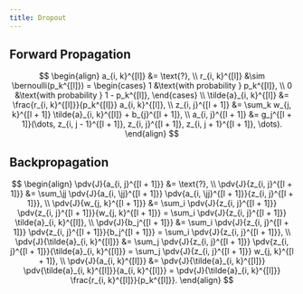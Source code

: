 ```yaml
---
title: Dropout
---
```


## Forward Propagation

$$
\begin{align}
a_{i, k}^{[l]} &= \text{?}, \\
r_{i, k}^{[l]} &\sim \bernoulli(p_k^{[l]}) =
\begin{cases}
1 &\text{with probability } p_k^{[l]}, \\
0 &\text{with probability } 1 - p_k^{[l]},
\end{cases} \\
\tilde{a}_{i, k}^{[l]} &= \frac{r_{i, k}^{[l]}}{p_k^{[l]}} a_{i, k}^{[l]}, \\
z_{i, j}^{[l + 1]} &= \sum_k w_{j, k}^{[l + 1]} \tilde{a}_{i, k}^{[l]} + b_{j}^{[l + 1]}, \\
a_{i, j}^{[l + 1]} &= g_j^{[l + 1]}(\dots, z_{i, j - 1}^{[l + 1]}, z_{i, j}^{[l + 1]}, z_{i, j + 1}^{[l + 1]}, \dots).
\end{align}
$$

## Backpropagation

$$
\begin{align}
\pdv{J}{a_{i, j}^{[l + 1]}} &= \text{?}, \\
\pdv{J}{z_{i, j}^{[l + 1]}} &= \sum_\jj \pdv{J}{a_{i, \jj}^{[l + 1]}} \pdv{a_{i, \jj}^{[l + 1]}}{z_{i, j}^{[l + 1]}}, \\
\pdv{J}{w_{j, k}^{[l + 1]}} &= \sum_i \pdv{J}{z_{i, j}^{[l + 1]}} \pdv{z_{i, j}^{[l + 1]}}{w_{j, k}^{[l + 1]}} = \sum_i \pdv{J}{z_{i, j}^{[l + 1]}} \tilde{a}_{i, k}^{[l]}, \\
\pdv{J}{b_j^{[l + 1]}} &= \sum_i \pdv{J}{z_{i, j}^{[l + 1]}} \pdv{z_{i, j}^{[l + 1]}}{b_j^{[l + 1]}} = \sum_i \pdv{J}{z_{i, j}^{[l + 1]}}, \\
\pdv{J}{\tilde{a}_{i, k}^{[l]}} &= \sum_j \pdv{J}{z_{i, j}^{[l + 1]}} \pdv{z_{i, j}^{[l + 1]}}{\tilde{a}_{i, k}^{[l]}} = \sum_j \pdv{J}{z_{i, j}^{[l + 1]}} w_{j, k}^{[l + 1]}, \\
\pdv{J}{a_{i, k}^{[l]}} &= \pdv{J}{\tilde{a}_{i, k}^{[l]}} \pdv{\tilde{a}_{i, k}^{[l]}}{a_{i, k}^{[l]}} = \pdv{J}{\tilde{a}_{i, k}^{[l]}} \frac{r_{i, k}^{[l]}}{p_k^{[l]}}.
\end{align}
$$
